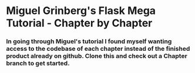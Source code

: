 # Miguel Grinberg's Flask Mega Tutorial - Chapter by Chapter

### In going through Miguel's tutorial I found myself wanting access to the codebase of each chapter instead of the finished product already on github. Clone this and check out a Chapter branch to get started.


